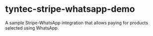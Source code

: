 # tyntec-stripe-whatsapp-demo

A sample Stripe-WhatsApp integration that allows paying for products selected using WhatsApp.
